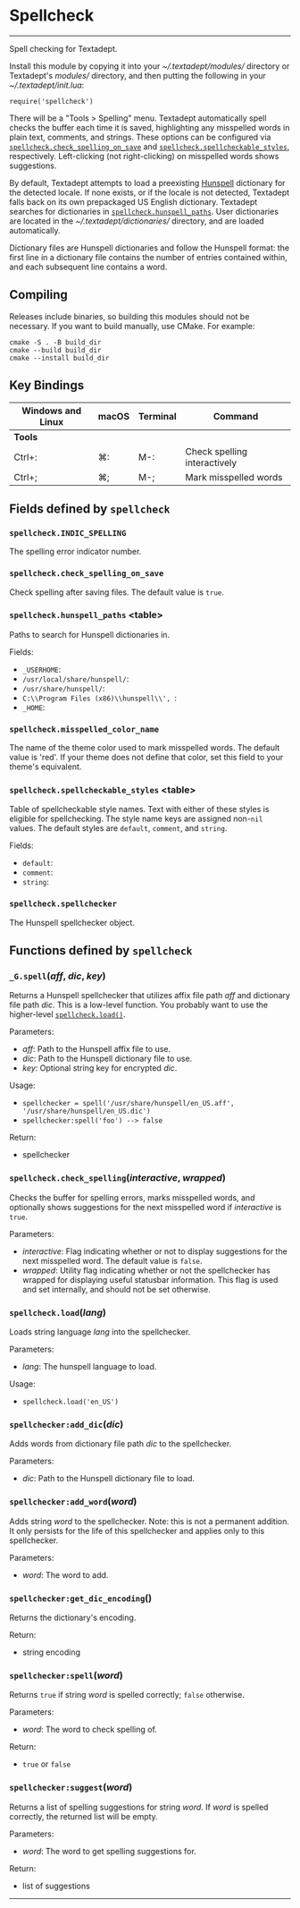 # Spellcheck
---

Spell checking for Textadept.

Install this module by copying it into your *~/.textadept/modules/* directory or Textadept's
*modules/* directory, and then putting the following in your *~/.textadept/init.lua*:

	require('spellcheck')

There will be a "Tools > Spelling" menu. Textadept automatically spell checks the buffer
each time it is saved, highlighting any misspelled words in plain text, comments, and
strings. These options can be configured via [`spellcheck.check_spelling_on_save`](#spellcheck.check_spelling_on_save) and
[`spellcheck.spellcheckable_styles`](#spellcheck.spellcheckable_styles), respectively. Left-clicking (not right-clicking) on
misspelled words shows suggestions.

By default, Textadept attempts to load a preexisting [Hunspell][] dictionary for the
detected locale. If none exists, or if the locale is not detected, Textadept falls back
on its own prepackaged US English dictionary. Textadept searches for dictionaries in
[`spellcheck.hunspell_paths`](#spellcheck.hunspell_paths). User dictionaries are located in the *~/.textadept/dictionaries/*
directory, and are loaded automatically.

Dictionary files are Hunspell dictionaries and follow the Hunspell format: the first line
in a dictionary file contains the number of entries contained within, and each subsequent
line contains a word.

[Hunspell]: https://hunspell.github.io/

## Compiling

Releases include binaries, so building this modules should not be necessary. If you want
to build manually, use CMake. For example:

	cmake -S . -B build_dir
	cmake --build build_dir
	cmake --install build_dir

## Key Bindings

Windows and Linux | macOS | Terminal | Command
-|-|-|-
**Tools**| | |
Ctrl+: | ⌘: | M-: | Check spelling interactively
Ctrl+; | ⌘; | M-; | Mark misspelled words

## Fields defined by `spellcheck`

<a id="spellcheck.INDIC_SPELLING"></a>
### `spellcheck.INDIC_SPELLING` 

The spelling error indicator number.

<a id="spellcheck.check_spelling_on_save"></a>
### `spellcheck.check_spelling_on_save` 

Check spelling after saving files.
The default value is `true`.

<a id="spellcheck.hunspell_paths"></a>
### `spellcheck.hunspell_paths` &lt;table&gt;

Paths to search for Hunspell dictionaries in.

Fields:

- `_USERHOME`: 
- `/usr/local/share/hunspell/`: 
- `/usr/share/hunspell/`: 
- `C:\\Program Files (x86)\\hunspell\\', `: 
- `_HOME`: 

<a id="spellcheck.misspelled_color_name"></a>
### `spellcheck.misspelled_color_name` 

The name of the theme color used to mark misspelled words.
The default value is 'red'. If your theme does not define that color, set this field to your
theme's equivalent.

<a id="spellcheck.spellcheckable_styles"></a>
### `spellcheck.spellcheckable_styles` &lt;table&gt;

Table of spellcheckable style names.
Text with either of these styles is eligible for spellchecking.
The style name keys are assigned non-`nil` values. The default styles are `default`,
`comment`, and `string`.

Fields:

- `default`: 
- `comment`: 
- `string`: 

<a id="spellcheck.spellchecker"></a>
### `spellcheck.spellchecker` 

The Hunspell spellchecker object.


## Functions defined by `spellcheck`

<a id="_G.spell"></a>
### `_G.spell`(*aff*, *dic*, *key*)

Returns a Hunspell spellchecker that utilizes affix file path *aff* and dictionary file
path *dic*.
This is a low-level function. You probably want to use the higher-level [`spellcheck.load()`](#spellcheck.load).

Parameters:

- *aff*:  Path to the Hunspell affix file to use.
- *dic*:  Path to the Hunspell dictionary file to use.
- *key*:  Optional string key for encrypted *dic*.

Usage:

- `spellchecker = spell('/usr/share/hunspell/en_US.aff', '/usr/share/hunspell/en_US.dic')
`
- `spellchecker:spell('foo') --> false
`

Return:

- spellchecker

<a id="spellcheck.check_spelling"></a>
### `spellcheck.check_spelling`(*interactive*, *wrapped*)

Checks the buffer for spelling errors, marks misspelled words, and optionally shows
suggestions for the next misspelled word if *interactive* is `true`.

Parameters:

- *interactive*:  Flag indicating whether or not to display suggestions for the next
	misspelled word. The default value is `false`.
- *wrapped*:  Utility flag indicating whether or not the spellchecker has wrapped for
	displaying useful statusbar information. This flag is used and set internally, and
	should not be set otherwise.

<a id="spellcheck.load"></a>
### `spellcheck.load`(*lang*)

Loads string language *lang* into the spellchecker.

Parameters:

- *lang*:  The hunspell language to load.

Usage:

- `spellcheck.load('en_US')
`

<a id="spellchecker.add_dic"></a>
### `spellchecker:add_dic`(*dic*)

Adds words from dictionary file path *dic* to the spellchecker.

Parameters:

- *dic*:  Path to the Hunspell dictionary file to load.

<a id="spellchecker.add_word"></a>
### `spellchecker:add_word`(*word*)

Adds string *word* to the spellchecker.
Note: this is not a permanent addition. It only persists for the life of this spellchecker
and applies only to this spellchecker.

Parameters:

- *word*:  The word to add.

<a id="spellchecker.get_dic_encoding"></a>
### `spellchecker:get_dic_encoding`()

Returns the dictionary's encoding.

Return:

- string encoding

<a id="spellchecker.spell"></a>
### `spellchecker:spell`(*word*)

Returns `true` if string *word* is spelled correctly; `false` otherwise.

Parameters:

- *word*:  The word to check spelling of.

Return:

- `true` or `false`

<a id="spellchecker.suggest"></a>
### `spellchecker:suggest`(*word*)

Returns a list of spelling suggestions for string *word*.
If *word* is spelled correctly, the returned list will be empty.

Parameters:

- *word*:  The word to get spelling suggestions for.

Return:

- list of suggestions


---
